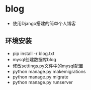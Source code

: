 # blog
- 使用Django搭建的简单个人博客

## 环境安装

- pip install -r blog.txt
- mysql创建数据库blog
- 修改settings.py文件中的mysql配置
- python manage.py makemigrations
- python manage.py migrate
- python manage.py runserver
